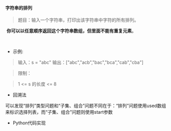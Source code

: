 #### 字符串的排列

> 题目：输入一个字符串，打印出该字符串中字符的所有排列。

 **你可以以任意顺序返回这个字符串数组，但里面不能有重复元素**。

 
- 示例:

> 输入：s = "abc"
> 输出：["abc","acb","bac","bca","cab","cba"]
 

> 限制：

> 1 <= s 的长度 <= 8

- 回溯法

可以发现“排列”类型问题和“子集、组合”问题不同在于：“排列”问题使用used数组来标识选择列表，而“子集、组合”问题则使用start参数


- Python代码实现

